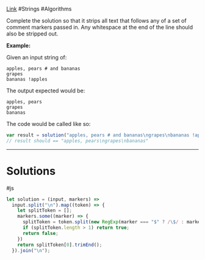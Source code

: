 [Link](https://www.codewars.com/kata/51c8e37cee245da6b40000bd) #Strings #Algorithms

Complete the solution so that it strips all text that follows any of a set of comment markers passed in. Any whitespace at the end of the line should also be stripped out.

**Example:**

Given an input string of:

```
apples, pears # and bananas
grapes
bananas !apples
```

The output expected would be:

```
apples, pears
grapes
bananas
```

The code would be called like so:

```javascript
var result = solution("apples, pears # and bananas\ngrapes\nbananas !apples", ["#", "!"])
// result should == "apples, pears\ngrapes\nbananas"
```

***
# Solutions
#js 
```js
let solution = (input, markers) =>
  input.split("\n").map((token) => {
    let splitToken = [];
    markers.some((marker) => {
      splitToken = token.split(new RegExp(marker === "$" ? /\$/ : marker))
      if (splitToken.length > 1) return true;
      return false;
    })
    return splitToken[0].trimEnd();
  }).join("\n");
```